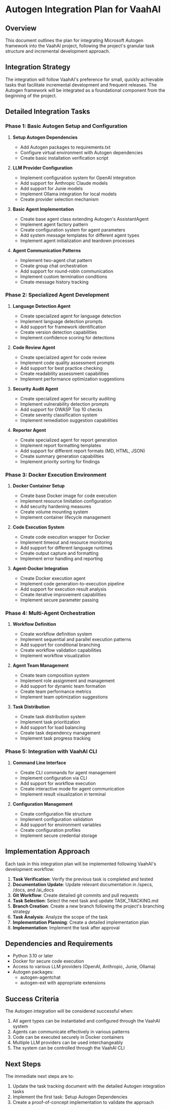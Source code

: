 # Autogen Integration Plan for VaahAI

## Overview

This document outlines the plan for integrating Microsoft Autogen framework into the VaahAI project, following the project's granular task structure and incremental development approach.

## Integration Strategy

The integration will follow VaahAI's preference for small, quickly achievable tasks that facilitate incremental development and frequent releases. The Autogen framework will be integrated as a foundational component from the beginning of the project.

## Detailed Integration Tasks

### Phase 1: Basic Autogen Setup and Configuration

1. **Setup Autogen Dependencies**
   - Add Autogen packages to requirements.txt
   - Configure virtual environment with Autogen dependencies
   - Create basic installation verification script

2. **LLM Provider Configuration**
   - Implement configuration system for OpenAI integration
   - Add support for Anthropic Claude models
   - Add support for Junie models
   - Implement Ollama integration for local models
   - Create provider selection mechanism

3. **Basic Agent Implementation**
   - Create base agent class extending Autogen's AssistantAgent
   - Implement agent factory pattern
   - Create configuration system for agent parameters
   - Add system message templates for different agent types
   - Implement agent initialization and teardown processes

4. **Agent Communication Patterns**
   - Implement two-agent chat pattern
   - Create group chat orchestration
   - Add support for round-robin communication
   - Implement custom termination conditions
   - Create message history tracking

### Phase 2: Specialized Agent Development

1. **Language Detection Agent**
   - Create specialized agent for language detection
   - Implement language detection prompts
   - Add support for framework identification
   - Create version detection capabilities
   - Implement confidence scoring for detections

2. **Code Review Agent**
   - Create specialized agent for code review
   - Implement code quality assessment prompts
   - Add support for best practice checking
   - Create readability assessment capabilities
   - Implement performance optimization suggestions

3. **Security Audit Agent**
   - Create specialized agent for security auditing
   - Implement vulnerability detection prompts
   - Add support for OWASP Top 10 checks
   - Create severity classification system
   - Implement remediation suggestion capabilities

4. **Reporter Agent**
   - Create specialized agent for report generation
   - Implement report formatting templates
   - Add support for different report formats (MD, HTML, JSON)
   - Create summary generation capabilities
   - Implement priority sorting for findings

### Phase 3: Docker Execution Environment

1. **Docker Container Setup**
   - Create base Docker image for code execution
   - Implement resource limitation configuration
   - Add security hardening measures
   - Create volume mounting system
   - Implement container lifecycle management

2. **Code Execution System**
   - Create code execution wrapper for Docker
   - Implement timeout and resource monitoring
   - Add support for different language runtimes
   - Create output capture and formatting
   - Implement error handling and reporting

3. **Agent-Docker Integration**
   - Create Docker execution agent
   - Implement code generation-to-execution pipeline
   - Add support for execution result analysis
   - Create iterative improvement capabilities
   - Implement secure parameter passing

### Phase 4: Multi-Agent Orchestration

1. **Workflow Definition**
   - Create workflow definition system
   - Implement sequential and parallel execution patterns
   - Add support for conditional branching
   - Create workflow validation capabilities
   - Implement workflow visualization

2. **Agent Team Management**
   - Create team composition system
   - Implement role assignment and management
   - Add support for dynamic team formation
   - Create team performance metrics
   - Implement team optimization suggestions

3. **Task Distribution**
   - Create task distribution system
   - Implement task prioritization
   - Add support for load balancing
   - Create task dependency management
   - Implement task progress tracking

### Phase 5: Integration with VaahAI CLI

1. **Command Line Interface**
   - Create CLI commands for agent management
   - Implement configuration via CLI
   - Add support for workflow execution
   - Create interactive mode for agent communication
   - Implement result visualization in terminal

2. **Configuration Management**
   - Create configuration file structure
   - Implement configuration validation
   - Add support for environment variables
   - Create configuration profiles
   - Implement secure credential storage

## Implementation Approach

Each task in this integration plan will be implemented following VaahAI's development workflow:

1. **Task Verification**: Verify the previous task is completed and tested
2. **Documentation Update**: Update relevant documentation in /specs, /docs, and /ai_docs
3. **Git Workflow**: Create detailed git commits and pull requests
4. **Task Selection**: Select the next task and update TASK_TRACKING.md
5. **Branch Creation**: Create a new branch following the project's branching strategy
6. **Task Analysis**: Analyze the scope of the task
7. **Implementation Planning**: Create a detailed implementation plan
8. **Implementation**: Implement the task after approval

## Dependencies and Requirements

- Python 3.10 or later
- Docker for secure code execution
- Access to various LLM providers (OpenAI, Anthropic, Junie, Ollama)
- Autogen packages:
  - autogen-agentchat
  - autogen-ext with appropriate extensions

## Success Criteria

The Autogen integration will be considered successful when:

1. All agent types can be instantiated and configured through the VaahAI system
2. Agents can communicate effectively in various patterns
3. Code can be executed securely in Docker containers
4. Multiple LLM providers can be used interchangeably
5. The system can be controlled through the VaahAI CLI

## Next Steps

The immediate next steps are to:

1. Update the task tracking document with the detailed Autogen integration tasks
2. Implement the first task: Setup Autogen Dependencies
3. Create a proof-of-concept implementation to validate the approach

